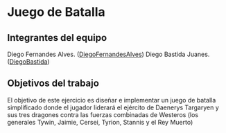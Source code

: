 # Juego de Batalla



## Integrantes del equipo

Diego Fernandes Alves. ([DiegoFernandesAlves](https://github.com/DiegoFernandesAlves))
Diego Bastida Juanes. ([DiegoBastida](https://github.com/DiegoBastida))

## Objetivos del trabajo

El objetivo de este ejercicio es diseñar e implementar un juego de batalla simplificado donde el jugador liderará el ejército de Daenerys Targaryen y sus tres dragones contra las fuerzas combinadas de Westeros (los generales Tywin, Jaimie, Cersei, Tyrion, Stannis y el Rey Muerto)
